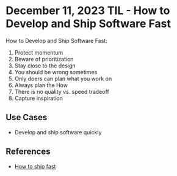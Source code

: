 # December 11, 2023 TIL - How to Develop and Ship Software Fast

How to Develop and Ship Software Fast:

1. Protect momentum
2. Beware of prioritization
3. Stay close to the design
4. You should be wrong sometimes
5. Only doers can plan what you work on
6. Always plan the How
7. There is no quality vs. speed tradeoff
8. Capture inspiration

## Use Cases

- Develop and ship software quickly

## References

- [How to ship fast](https://wraptext.equals.com/how-to-ship-fast/)

